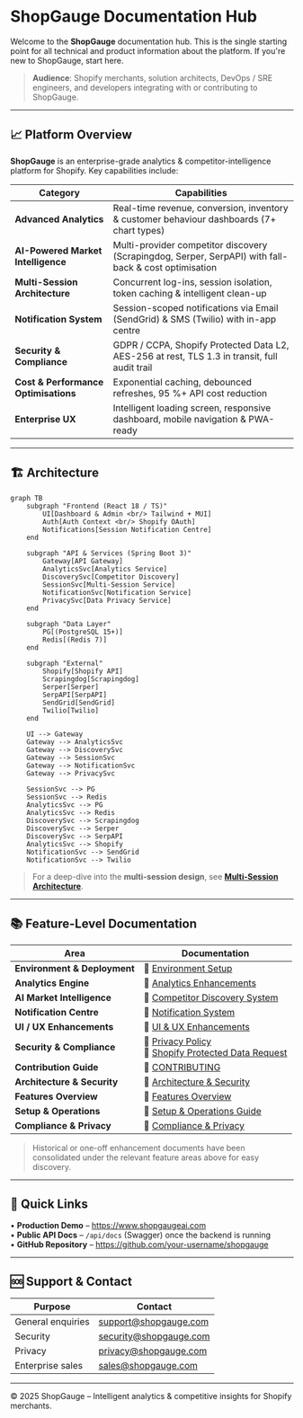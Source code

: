 # ShopGauge Documentation Hub

Welcome to the **ShopGauge** documentation hub. This is the single starting point for all technical and product
information about the platform. If you're new to ShopGauge, start here.

> **Audience**: Shopify merchants, solution architects, DevOps / SRE engineers, and developers integrating with or
> contributing to ShopGauge.

---

## 📈 Platform Overview

**ShopGauge** is an enterprise-grade analytics & competitor-intelligence platform for Shopify. Key capabilities include:

| Category | Capabilities |
|----------|--------------|
| **Advanced Analytics** | Real-time revenue, conversion, inventory & customer behaviour dashboards (7+ chart types) |
| **AI-Powered Market Intelligence** | Multi-provider competitor discovery (Scrapingdog, Serper, SerpAPI) with fall-back & cost optimisation |
| **Multi-Session Architecture** | Concurrent log-ins, session isolation, token caching & intelligent clean-up |
| **Notification System** | Session-scoped notifications via Email (SendGrid) & SMS (Twilio) with in-app centre |
| **Security & Compliance** | GDPR / CCPA, Shopify Protected Data L2, AES-256 at rest, TLS 1.3 in transit, full audit trail |
| **Cost & Performance Optimisations** | Exponential caching, debounced refreshes, 95 %+ API cost reduction |
| **Enterprise UX** | Intelligent loading screen, responsive dashboard, mobile navigation & PWA-ready |

---

## 🏗️ Architecture

```mermaid
graph TB
    subgraph "Frontend (React 18 / TS)"
        UI[Dashboard & Admin <br/> Tailwind + MUI]
        Auth[Auth Context <br/> Shopify OAuth]
        Notifications[Session Notification Centre]
    end

    subgraph "API & Services (Spring Boot 3)"
        Gateway[API Gateway]
        AnalyticsSvc[Analytics Service]
        DiscoverySvc[Competitor Discovery]
        SessionSvc[Multi-Session Service]
        NotificationSvc[Notification Service]
        PrivacySvc[Data Privacy Service]
    end

    subgraph "Data Layer"
        PG[(PostgreSQL 15+)]
        Redis[(Redis 7)]
    end

    subgraph "External"
        Shopify[Shopify API]
        Scrapingdog[Scrapingdog]
        Serper[Serper]
        SerpAPI[SerpAPI]
        SendGrid[SendGrid]
        Twilio[Twilio]
    end

    UI --> Gateway
    Gateway --> AnalyticsSvc
    Gateway --> DiscoverySvc
    Gateway --> SessionSvc
    Gateway --> NotificationSvc
    Gateway --> PrivacySvc

    SessionSvc --> PG
    SessionSvc --> Redis
    AnalyticsSvc --> PG
    AnalyticsSvc --> Redis
    DiscoverySvc --> Scrapingdog
    DiscoverySvc --> Serper
    DiscoverySvc --> SerpAPI
    AnalyticsSvc --> Shopify
    NotificationSvc --> SendGrid
    NotificationSvc --> Twilio
```

> For a deep-dive into the **multi-session design**, see **[Multi-Session Architecture](MULTI_SESSION_ARCHITECTURE.md)**.

---

## 📚 Feature-Level Documentation

| Area | Documentation |
|------|---------------|
| **Environment & Deployment** | 🔗 [Environment Setup](ENVIRONMENT_SETUP.md) |
| **Analytics Engine** | 🔗 [Analytics Enhancements](ANALYTICS_ENHANCEMENTS.md) |
| **AI Market Intelligence** | 🔗 [Competitor Discovery System](MULTI_SESSION_ARCHITECTURE.md#competitor-discovery) |
| **Notification Centre** | 🔗 [Notification System](NOTIFICATIONS_SYSTEM.md) |
| **UI / UX Enhancements** | 🔗 [UI & UX Enhancements](UI_UX_ENHANCEMENTS.md) |
| **Security & Compliance** | 🔗 [Privacy Policy](PRIVACY_POLICY.md) <br/> 🔗 [Shopify Protected Data Request](SHOPIFY_PROTECTED_DATA_REQUEST.md) |
| **Contribution Guide** | 🔗 [CONTRIBUTING](CONTRIBUTING.md) |
| **Architecture & Security** | 🔗 [Architecture & Security](ARCHITECTURE_SECURITY.md) |
| **Features Overview** | 🔗 [Features Overview](FEATURES_OVERVIEW.md) |
| **Setup & Operations** | 🔗 [Setup & Operations Guide](SETUP_OPERATIONS.md) |
| **Compliance & Privacy** | 🔗 [Compliance & Privacy](COMPLIANCE_PRIVACY.md) |

> Historical or one-off enhancement documents have been consolidated under the relevant feature areas above for easy
> discovery.

---

## 🚀 Quick Links

• **Production Demo** – <https://www.shopgaugeai.com>  
• **Public API Docs** – `/api/docs` (Swagger) once the backend is running  
• **GitHub Repository** – <https://github.com/your-username/shopgauge>

---

## 🆘 Support & Contact

| Purpose | Contact |
|---------|---------|
| General enquiries | support@shopgauge.com |
| Security | security@shopgauge.com |
| Privacy | privacy@shopgauge.com |
| Enterprise sales | sales@shopgauge.com |

---

© 2025 ShopGauge – Intelligent analytics & competitive insights for Shopify merchants. 